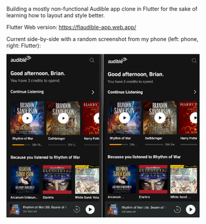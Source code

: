 Building a mostly non-functional Audible app clone in Flutter for the sake of learning how to layout and style better.

Flutter Web version: https://flaudible-app.web.app/

Current side-by-side with a random screenshot from my phone (left: phone, right: Flutter):

![](side-by-side.png)

